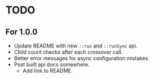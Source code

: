 # TODO

## For 1.0.0
- Update README with new `::run` and `::runSync` api.
- Child count checks after each crossover call.
- Better error messages for async configuration mistakes.
- Post built api docs somewhere.
    - Add link to README.
